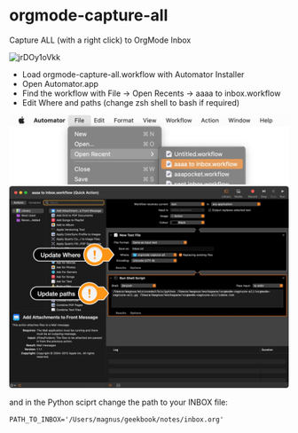 # orgmode-capture-all
Capture ALL (with a right click) to OrgMode Inbox

![jrDOy1oVkk](https://github.com/mmagnus/orgmode-capture-all/assets/118740/5c52f751-7fb3-4720-a765-0952544f7c3f)

- Load orgmode-capture-all.workflow with Automator Installer
- Open Automator.app
- Find the workflow with File -> Open Recents -> aaaa to inbox.workflow
- Edit Where and paths (change zsh shell to bash if required)

![](f1.jpg)
![](f2.png)

and in the Python sciprt change the path to your INBOX file:

	PATH_TO_INBOX='/Users/magnus/geekbook/notes/inbox.org'


